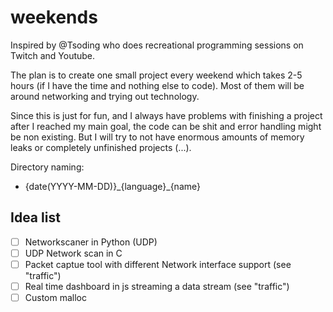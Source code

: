 # weekends
Inspired by @Tsoding who does recreational programming sessions on Twitch and Youtube.

The plan is to create one small project every weekend which takes 2-5 hours (if I have the time and nothing else to code). 
Most of them will be around networking and trying out technology.

Since this is just for fun, and I always have problems with finishing a project after
I reached my main goal, the code can be shit and error handling might be non existing. 
But I will try to not have enormous amounts of memory leaks or completely 
unfinished projects (...).

Directory naming:
- {date(YYYY-MM-DD)}\_{language}\_{name}

## Idea list 
- [ ] Networkscaner in Python (UDP)
- [ ] UDP Network scan in C 
- [ ] Packet captue tool with different Network interface support (see "traffic")
- [ ] Real time dashboard in js streaming a data stream (see "traffic")
- [ ] Custom malloc
